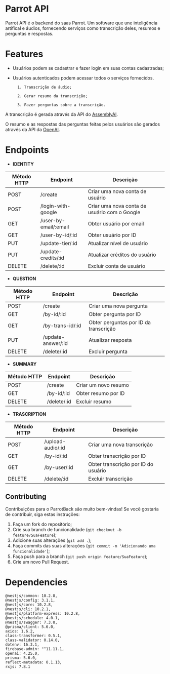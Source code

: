 # Parrot API

Parrot API é o backend do saas Parrot. Um software que une inteligência artifical e áudios, fornecendo serviços como transcrição deles, resumos e perguntas e respostas.

# Features

* Usuários podem se cadastrar e fazer login em suas contas cadastradas;
* Usuários autenticados podem acessar todos o serviços fornecidos.

		1. Transcrição de áudio;

		2. Gerar resumo da transcrição;

		3. Fazer perguntas sobre a transcrição.

A transcrição é gerada através da API do [AssemblyAI](https://www.assemblyai.com/docs).

O resumo e as respostas das perguntas feitas pelos usuários são gerados através da API da [OpenAI](https://platform.openai.com/docs/introduction).

# Endpoints

* **IDENTITY**

| Método HTTP | Endpoint              | Descrição                                      |
|-------------|-----------------------|------------------------------------------------|
| POST        | /create               | Criar uma nova conta de usuário                |
| POST        | /login-with-google    | Criar uma nova conta de usuário com o Google   |
| GET         | /user-by-email/:email | Obter usuário por email                        |
| GET         | /user-by-id/:id       | Obter usuário por ID                           |
| PUT         | /update-tier/:id      | Atualizar nível de usuário                     |
| PUT         | /update-credits/:id   | Atualizar créditos do usuário                  |
| DELETE      | /delete/:id           | Excluir conta de usuário                       |

* **QUESTION**

| Método HTTP | Endpoint              | Descrição                               |
|-------------|-----------------------|-----------------------------------------|
| POST        | /create               | Criar uma nova pergunta                 |
| GET         | /by-id/:id            | Obter pergunta por ID                   |
| GET         | /by-trans-id/:id      | Obter perguntas por ID da transcrição   |
| PUT         | /update-answer/:id    | Atualizar resposta                      |
| DELETE      | /delete/:id           | Excluir pergunta                        |

* **SUMMARY**

| Método HTTP | Endpoint         | Descrição                               |
|-------------|------------------|-----------------------------------------|
| POST        | /create          | Criar um novo resumo                    |
| GET         | /by-id/:id       | Obter resumo por ID                     |
| DELETE      | /delete/:id      | Excluir resumo                          |

* **TRASCRIPTION**

| Método HTTP | Endpoint                  | Descrição                               |
|-------------|---------------------------|-----------------------------------------|
| POST        | /upload-audio/:id         | Criar uma nova transcrição              |
| GET         | /by-id/:id                | Obter transcrição por ID                |
| GET         | /by-user/:id              | Obter transcrição por ID do usuário     |
| DELETE      | /delete/:id               | Excluir transcrição                     |


## Contributing

Contribuições para o ParrotBack são muito bem-vindas! Se você gostaria de contribuir, siga estas instruções:

1. Faça um fork do repositório;
2. Crie sua branch de funcionalidade (`git checkout -b feature/SuaFeature`);
3. Adicione suas alterações (`git add .`);
3. Faça commits das suas alterações (`git commit -m 'Adicionando uma funcionalidade'`);
4. Faça push para a branch (`git push origin feature/SuaFeature`);
5. Crie um novo Pull Request.

# Dependencies

	@nestjs/common: 10.2.8,
	@nestjs/config: 3.1.1,
	@nestjs/core: 10.2.8,
	@nestjs/cli: 10.2.1,
	@nestjs/platform-express: 10.2.8,
	@nestjs/schedule: 4.0.1,
	@nestjs/swagger: 7.3.0,
	@prisma/client: 5.6.0,
	axios: 1.6.2,
	class-transformer: 0.5.1,
	class-validator: 0.14.0,
	dotenv: 16.3.1,
	firebase-admin: "^11.11.1,
	openai: 4.25.0,
	prisma: 5.6.0,
	reflect-metadata: 0.1.13,
	rxjs: 7.8.1
